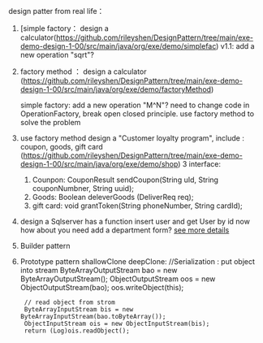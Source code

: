 design patter from real life：

1. [simple factory： design a calculator(https://github.com/rileyshen/DesignPattern/tree/main/exe-demo-design-1-00/src/main/java/org/exe/demo/simplefac)
v1.1: add a new operation "sqrt"? 


2. factory method ： design a calculator (https://github.com/rileyshen/DesignPattern/tree/main/exe-demo-design-1-00/src/main/java/org/exe/demo/factoryMethod)
   
   simple factory: add a new operation "M^N"? 
   need to change code in OperationFactory, 
   break open closed principle.
   use factory method to solve the problem
   
3. use factory method design a "Customer loyalty program", include : coupon, goods, gift card (https://github.com/rileyshen/DesignPattern/tree/main/exe-demo-design-1-00/src/main/java/org/exe/demo/shop)
  3 interface: 
   1. Counpon:   CouponResult sendCoupon(String uId, String couponNumbner, String uuid);
   2. Goods:   Boolean deleverGoods (DeliverReq req);
   3. gift card:  void grantToken(String phoneNumber, String cardId);
   
4.  design a Sqlserver has a function insert user and get User by id 
now how about you need add a department form?
[see more details](https://rileyshen.github.io/post/designpattern/)    
    

5. Builder pattern

6. Prototype pattern
   shallowClone
   deepClone:
   //Serialization : put object into stream
   ByteArrayOutputStream bao = new ByteArrayOutputStream();
   ObjectOutputStream oos = new ObjectOutputStream(bao);
   oos.writeObject(this);

        // read object from strom
        ByteArrayInputStream bis = new ByteArrayInputStream(bao.toByteArray());
        ObjectInputStream ois = new ObjectInputStream(bis);
        return (Log)ois.readObject();